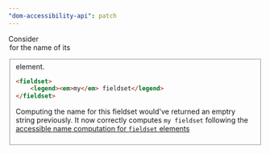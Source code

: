 ```yaml
---
"dom-accessibility-api": patch
---
```


Consider <legend> for the name of its <fieldset> element.

```html
<fieldset>
	<legend><em>my</em> fieldset</legend>
</fieldset>
```

Computing the name for this fieldset would've returned an emptry string previously. It now correctly computes `my fieldset` following the [accessible name computation for `fieldset` elements](https://w3c.github.io/html-aam/#fieldset-and-legend-elements)
